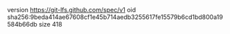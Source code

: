 version https://git-lfs.github.com/spec/v1
oid sha256:9beda414ae67608cf1e45b714aedb3255617fe15579b6cd1bd800a19584b66db
size 418
